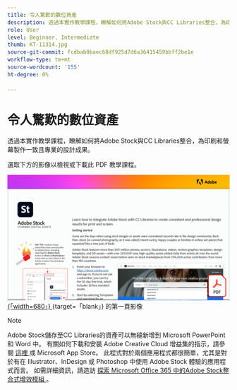 ```yaml
---
title: 令人驚歎的數位資產
description: 透過本實作教學課程，瞭解如何將Adobe Stock與CC Libraries整合，為印刷和螢幕製作一致且專業的設計成果。
role: User
level: Beginner, Intermediate
thumb: KT-11314.jpg
source-git-commit: fcdbab0baec68df925d7d6a36415459bbff2be1e
workflow-type: tm+mt
source-wordcount: '155'
ht-degree: 0%

---
```


# 令人驚歎的數位資產

透過本實作教學課程，瞭解如何將Adobe Stock與CC Libraries整合，為印刷和螢幕製作一致且專業的設計成果。

選取下方的影像以檢視或下載此 PDF 教學課程。

[![教學課程 ](assets/Stunningdigitalassets.png) {「width=680」} ](assets/Stunning-Digital-Assets.pdf) {target=「blank」} 的第一頁影像

>[!NOTE]
>
>Adobe Stock儲存至CC Libraries的資產可以無縫新增到 Microsoft PowerPoint 和 Word 中。 有關如何下載和安裝 Adobe Creative Cloud 增益集的指示，請參閱 [ 這裡 ](https://helpx.adobe.com/creative-cloud/help/libraries-addin-microsoft-office.html) 或 Microsoft App Store。 此程式對於兩個應用程式都很簡單，尤其是對於有在 Illustrator、InDesign 或 Photoshop 中使用 Adobe Stock 體驗的應用程式而言。 如需詳細資訊，請造訪 [ 探索 Microsoft Office 365 中的Adobe Stock整合式增效模組 ](https://helpx.adobe.com/stock/help/microsoft-office-plug-ins.html) 。
